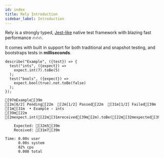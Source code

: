 ```yaml
---
id: index
title: Rely Introduction
sidebar_label: Introduction
---
```


Rely is a strongly typed, [Jest-like](https://jestjs.io/) native test framework with blazing fast performance 🔥🔥🔥.

It comes with built in support for both traditional and snapshot testing, and bootstraps tests in **milliseconds**.

```re
describe("Example", ({test}) => {  
  test("ints", ({expect}) =>
    expect.int(7).toBe(5)
  );
  test("bools", ({expect}) =>
    expect.bool(true).not.toBe(false)
  );
});
```
```sh-stacked
[97mExample[39m
[2m[0/2] Pending[22m  [2m[1/2] Passed[22m  [31m[1/2] Failed[39m
[1m[31m  • Example › ints
[39m[22m    [2mexpect.int([22m[31mreceived[39m[2m).toBe([22m[32mexpected[39m[2m)[22m

    Expected: [32m5[39m
    Received: [31m7[39m
```
```sh-stacked
Time: 0.00s user
      0.00s system
      82% cpu
      0.008 total
```
